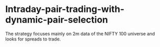# Intraday-pair-trading-with-dynamic-pair-selection
The strategy focuses mainly on 2m data of the NIFTY 100 universe and looks for spreads to trade.
